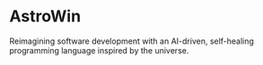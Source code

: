 # AstroWin
Reimagining software development with an AI-driven, self-healing programming language inspired by the universe.

